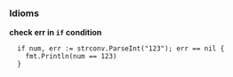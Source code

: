 ### Idioms

__check err in `if` condition__

```golang
  if num, err := strconv.ParseInt("123"); err == nil {
    fmt.Println(num == 123)
  }
```
